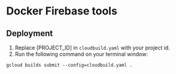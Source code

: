 # Docker Firebase tools

## Deployment 

1. Replace [PROJECT_ID] in `cloudbuild.yaml` with your project id.
2. Run the following command on your terminal window:

```
gcloud builds submit --config=cloudbuild.yaml .
```